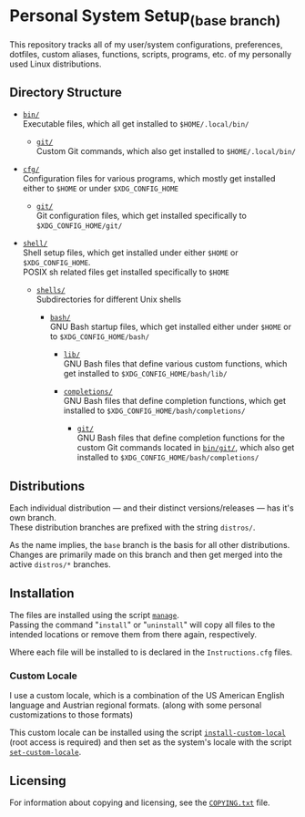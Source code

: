 <!--
  Copyright (c) 2024 Michael Federczuk
  SPDX-License-Identifier: CC-BY-SA-4.0
-->

<!-- markdownlint-disable-next-line no-inline-html  -->
# Personal System Setup<sub>(base branch)</sub> #

This repository tracks all of my user/system configurations, preferences, dotfiles, custom aliases, functions, scripts,
programs, etc. of my personally used Linux distributions.

## Directory Structure ##

* [`bin/`](bin)  
  Executable files, which all get installed to `$HOME/.local/bin/`

  * [`git/`](bin/git)  
    Custom Git commands, which also get installed to `$HOME/.local/bin/`

* [`cfg/`](cfg)  
  Configuration files for various programs, which mostly get installed either to `$HOME` or under `$XDG_CONFIG_HOME`

  * [`git/`](cfg/git)  
    Git configuration files, which get installed specifically to `$XDG_CONFIG_HOME/git/`

* [`shell/`](shell)  
  Shell setup files, which get installed under either `$HOME` or `$XDG_CONFIG_HOME`.  
  POSIX sh related files get installed specifically to `$HOME`

  * [`shells/`](shell/shells)  
    Subdirectories for different Unix shells

    * [`bash/`](shell/shells/bash)  
      GNU Bash startup files, which get installed either under `$HOME` or to `$XDG_CONFIG_HOME/bash/`

      * [`lib/`](shell/shells/bash/lib)  
        GNU Bash files that define various custom functions, which get installed to `$XDG_CONFIG_HOME/bash/lib/`

      * [`completions/`](shell/shells/bash/completions)  
        GNU Bash files that define completion functions, which get installed to `$XDG_CONFIG_HOME/bash/completions/`

        * [`git/`](shell/shells/bash/completions/git)  
          GNU Bash files that define completion functions for the custom Git commands located in [`bin/git/`](bin/git),
          which also get installed to `$XDG_CONFIG_HOME/bash/completions/`

## Distributions ##

Each individual distribution — and their distinct versions/releases — has it's own branch.  
These distribution branches are prefixed with the string `distros/`.

As the name implies, the `base` branch is the basis for all other distributions.  
Changes are primarily made on this branch and then get merged into the active `distros/*` branches.

## Installation ##

The files are installed using the script [`manage`](manage).  
Passing the command "`install`" or "`uninstall`" will copy all files to the intended locations or
remove them from there again, respectively.

Where each file will be installed to is declared in the `Instructions.cfg` files.

### Custom Locale ###

I use a custom locale, which is a combination of the US American English language and Austrian regional formats.
(along with some personal customizations to those formats)

This custom locale can be installed using the script [`install-custom-local`](install-custom-locale)
(root access is required) and then set as the system's locale with the script [`set-custom-locale`](set-custom-locale).

## Licensing ##

For information about copying and licensing, see the [`COPYING.txt`](COPYING.txt) file.
